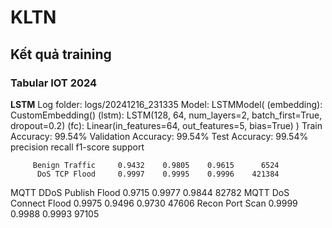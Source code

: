 # KLTN
## Kết quả training
### Tabular IOT 2024
**LSTM**
Log folder: logs/20241216_231335
Model: LSTMModel(
  (embedding): CustomEmbedding()
  (lstm): LSTM(128, 64, num_layers=2, batch_first=True, dropout=0.2)
  (fc): Linear(in_features=64, out_features=5, bias=True)
)
Train Accuracy: 99.54%
Validation Accuracy: 99.54%
Test Accuracy: 99.54%
                            precision    recall  f1-score   support

         Benign Traffic     0.9432    0.9805    0.9615      6524
          DoS TCP Flood     0.9997    0.9995    0.9996    421384
MQTT DDoS Publish Flood     0.9715    0.9977    0.9844     82782
 MQTT DoS Connect Flood     0.9975    0.9496    0.9730     47606
        Recon Port Scan     0.9999    0.9988    0.9993     97105